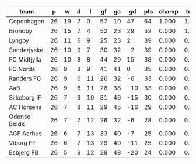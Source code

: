 |     team     | p  | w  | d | l  | gf | ga | gd  | pts | champ | top2  | top3  | top4  |  5-7  | bot4  | bot3  | bot2  |
|--------------|----|----|---|----|----|----|-----|-----|-------|-------|-------|-------|-------|-------|-------|-------|
| Copenhagen   | 26 | 19 | 7 |  0 | 57 | 10 |  47 |  64 | 1.000 | 1.000 | 1.000 | 1.000 | 0.000 | 0.000 | 0.000 | 0.000|
| Brondby      | 26 | 15 | 7 |  4 | 52 | 23 |  29 |  52 | 0.000 | 1.000 | 1.000 | 1.000 | 0.000 | 0.000 | 0.000 | 0.000|
| Lyngby       | 26 | 11 | 6 |  9 | 25 | 23 |   2 |  39 | 0.000 | 0.000 | 1.000 | 1.000 | 0.000 | 0.000 | 0.000 | 0.000|
| Sonderjyske  | 26 | 10 | 9 |  7 | 30 | 32 |  -2 |  39 | 0.000 | 0.000 | 0.000 | 1.000 | 0.000 | 0.000 | 0.000 | 0.000|
| FC Midtjylla | 26 | 10 | 8 |  8 | 44 | 29 |  15 |  38 | 0.000 | 0.000 | 0.000 | 0.000 | 1.000 | 0.000 | 0.000 | 0.000|
| FC Nords     | 26 |  9 | 8 |  9 | 41 | 41 |   0 |  35 | 0.000 | 0.000 | 0.000 | 0.000 | 1.000 | 0.000 | 0.000 | 0.000|
| Randers FC   | 26 |  9 | 6 | 11 | 26 | 32 |  -6 |  33 | 0.000 | 0.000 | 0.000 | 0.000 | 1.000 | 0.000 | 0.000 | 0.000|
| AaB          | 26 |  9 | 6 | 11 | 28 | 38 | -10 |  33 | 0.000 | 0.000 | 0.000 | 0.000 | 0.000 | 0.000 | 0.000 | 0.000|
| Silkeborg IF | 26 |  7 | 9 | 10 | 31 | 46 | -15 |  30 | 0.000 | 0.000 | 0.000 | 0.000 | 0.000 | 0.000 | 0.000 | 0.000|
| AC Horsens   | 26 |  7 | 8 | 11 | 29 | 45 | -16 |  29 | 0.000 | 0.000 | 0.000 | 0.000 | 0.000 | 0.000 | 0.000 | 0.000|
| Odense Boldk | 26 |  7 | 7 | 12 | 26 | 32 |  -6 |  28 | 0.000 | 0.000 | 0.000 | 0.000 | 0.000 | 1.000 | 0.000 | 0.000|
| AGF Aarhus   | 26 |  6 | 7 | 13 | 33 | 40 |  -7 |  25 | 0.000 | 0.000 | 0.000 | 0.000 | 0.000 | 1.000 | 1.000 | 0.000|
| Viborg FF    | 26 |  6 | 7 | 13 | 29 | 40 | -11 |  25 | 0.000 | 0.000 | 0.000 | 0.000 | 0.000 | 1.000 | 1.000 | 1.000|
| Esbjerg FB   | 26 |  5 | 9 | 12 | 28 | 48 | -20 |  24 | 0.000 | 0.000 | 0.000 | 0.000 | 0.000 | 1.000 | 1.000 | 1.000|
